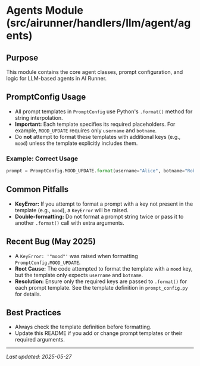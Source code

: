 # Agents Module (src/airunner/handlers/llm/agent/agents)

## Purpose
This module contains the core agent classes, prompt configuration, and logic for LLM-based agents in AI Runner.

## PromptConfig Usage
- All prompt templates in `PromptConfig` use Python's `.format()` method for string interpolation.
- **Important:** Each template specifies its required placeholders. For example, `MOOD_UPDATE` requires only `username` and `botname`.
- Do **not** attempt to format these templates with additional keys (e.g., `mood`) unless the template explicitly includes them.

### Example: Correct Usage
```python
prompt = PromptConfig.MOOD_UPDATE.format(username="Alice", botname="Robo")
```

## Common Pitfalls
- **KeyError:** If you attempt to format a prompt with a key not present in the template (e.g., `mood`), a `KeyError` will be raised.
- **Double-formatting:** Do not format a prompt string twice or pass it to another `.format()` call with extra arguments.

## Recent Bug (May 2025)
- A `KeyError: '"mood"'` was raised when formatting `PromptConfig.MOOD_UPDATE`.
- **Root Cause:** The code attempted to format the template with a `mood` key, but the template only expects `username` and `botname`.
- **Resolution:** Ensure only the required keys are passed to `.format()` for each prompt template. See the template definition in `prompt_config.py` for details.

## Best Practices
- Always check the template definition before formatting.
- Update this README if you add or change prompt templates or their required arguments.

---
_Last updated: 2025-05-27_
